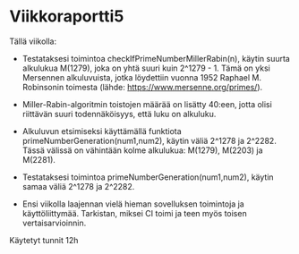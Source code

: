 # Viikkoraportti5

Tällä viikolla: 

- Testataksesi toimintoa checkIfPrimeNumberMillerRabin(n), käytin suurta alkulukua M(1279), joka on yhtä suuri kuin 2^1279 - 1. Tämä on yksi Mersennen alkuluvuista, jotka löydettiin vuonna 1952 Raphael M. Robinsonin toimesta (lähde: https://www.mersenne.org/primes/).

- Miller-Rabin-algoritmin toistojen määrää on lisätty 40:een, jotta olisi riittävän suuri todennäköisyys, että luku on alkuluku.

- Alkuluvun etsimiseksi käyttämällä funktiota primeNumberGeneration(num1,num2), käytin väliä 2^1278 ja 2^2282. Tässä välissä on vähintään kolme alkulukua: M(1279), M(2203) ja M(2281).

- Testataksesi toimintoa primeNumberGeneration(num1,num2), käytin samaa väliä 2^1278 ja 2^2282.

- Ensi viikolla laajennan vielä hieman sovelluksen toimintoja ja käyttöliittymää. Tarkistan, miksei CI toimi ja teen myös toisen vertaisarvioinnin.

Käytetyt tunnit 12h
